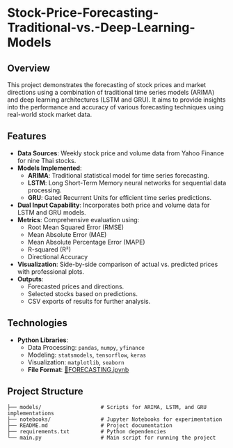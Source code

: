 # Stock-Price-Forecasting-Traditional-vs.-Deep-Learning-Models

## Overview  
This project demonstrates the forecasting of stock prices and market directions using a combination of traditional time series models (ARIMA) and deep learning architectures (LSTM and GRU). It aims to provide insights into the performance and accuracy of various forecasting techniques using real-world stock market data.
## Features  
- **Data Sources**: Weekly stock price and volume data from Yahoo Finance for nine Thai stocks.  
- **Models Implemented**:
  - **ARIMA**: Traditional statistical model for time series forecasting.
  - **LSTM**: Long Short-Term Memory neural networks for sequential data processing.
  - **GRU**: Gated Recurrent Units for efficient time series predictions.
- **Dual Input Capability**: Incorporates both price and volume data for LSTM and GRU models.  
- **Metrics**: Comprehensive evaluation using:
  - Root Mean Squared Error (RMSE)
  - Mean Absolute Error (MAE)
  - Mean Absolute Percentage Error (MAPE)
  - R-squared (R²)
  - Directional Accuracy  
- **Visualization**: Side-by-side comparison of actual vs. predicted prices with professional plots.
- **Outputs**:
  - Forecasted prices and directions.
  - Selected stocks based on predictions.
  - CSV exports of results for further analysis.

## Technologies  
- **Python Libraries**:
  - Data Processing: `pandas`, `numpy`, `yfinance`
  - Modeling: `statsmodels`, `tensorflow`, `keras`
  - Visualization: `matplotlib`, `seaborn`
  - **File Format**: [📘FORECASTING.ipynb](FORECASTING.ipynb)

## Project Structure  
```plaintext
├── models/                   # Scripts for ARIMA, LSTM, and GRU implementations
├── notebooks/                # Jupyter Notebooks for experimentation
├── README.md                 # Project documentation
├── requirements.txt          # Python dependencies
└── main.py                   # Main script for running the project






